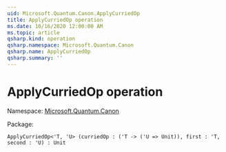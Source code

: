 ```yaml
---
uid: Microsoft.Quantum.Canon.ApplyCurriedOp
title: ApplyCurriedOp operation
ms.date: 10/16/2020 12:00:00 AM
ms.topic: article
qsharp.kind: operation
qsharp.namespace: Microsoft.Quantum.Canon
qsharp.name: ApplyCurriedOp
qsharp.summary: ''
---
```


# ApplyCurriedOp operation

Namespace: [Microsoft.Quantum.Canon](xref:Microsoft.Quantum.Canon)

Package: [](https://nuget.org/packages/)




```Q#
ApplyCurriedOp<'T, 'U> (curriedOp : ('T -> ('U => Unit)), first : 'T, second : 'U) : Unit
```
